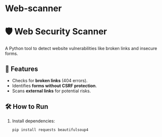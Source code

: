 # Web-scanner
# 🛡️ Web Security Scanner  
A Python tool to detect website vulnerabilities like broken links and insecure forms.  

## 🚀 Features  
- Checks for **broken links** (404 errors).  
- Identifies **forms without CSRF protection**.  
- Scans **external links** for potential risks.  

## 🛠 How to Run  
1. Install dependencies:  
   ```bash  
   pip install requests beautifulsoup4  
